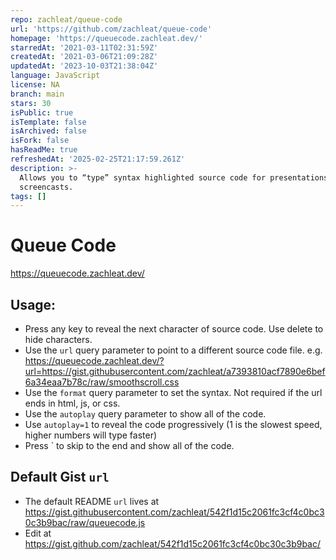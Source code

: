 ```yaml
---
repo: zachleat/queue-code
url: 'https://github.com/zachleat/queue-code'
homepage: 'https://queuecode.zachleat.dev/'
starredAt: '2021-03-11T02:31:59Z'
createdAt: '2021-03-06T21:09:28Z'
updatedAt: '2023-10-03T21:38:04Z'
language: JavaScript
license: NA
branch: main
stars: 30
isPublic: true
isTemplate: false
isArchived: false
isFork: false
hasReadMe: true
refreshedAt: '2025-02-25T21:17:59.261Z'
description: >-
  Allows you to “type” syntax highlighted source code for presentations and
  screencasts.
tags: []
---
```


# Queue Code

https://queuecode.zachleat.dev/

## Usage:

- Press any key to reveal the next character of source code. Use delete to hide characters.
- Use the `url` query parameter to point to a different source code file.
  e.g. https://queuecode.zachleat.dev/?url=https://gist.githubusercontent.com/zachleat/a7393810acf7890e6bef6a34eaa7b78c/raw/smoothscroll.css
- Use the `format` query parameter to set the syntax. Not required if the url ends in html, js, or css.
- Use the `autoplay` query parameter to show all of the code.
- Use `autoplay=1` to reveal the code progressively (1 is the slowest speed, higher numbers will type faster)
- Press ` to skip to the end and show all of the code. 

## Default Gist `url`

* The default README `url` lives at https://gist.githubusercontent.com/zachleat/542f1d15c2061fc3cf4c0bc30c3b9bac/raw/queuecode.js
* Edit at https://gist.github.com/zachleat/542f1d15c2061fc3cf4c0bc30c3b9bac/

